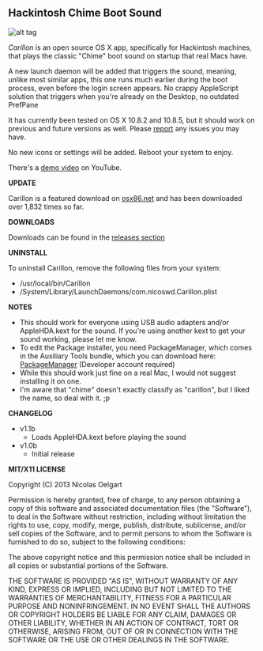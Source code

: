 ## Hackintosh Chime Boot Sound

![alt tag](http://f.cl.ly/items/1C3R1E3z3j400U3U2e0h/Screen%20Shot%202013-08-13%20at%2011.26.31%20AM.png)

*Carillon* is an open source OS X app, specifically for Hackintosh machines, that plays the classic "Chime" boot sound on startup that real Macs have.

A new launch daemon will be added that triggers the sound, meaning, unlike most similar apps, this one runs much earlier during the boot process, even before the login screen appears.
No crappy AppleScript solution that triggers when you're already on the Desktop, no outdated PrefPane

It has currently been tested on OS X 10.8.2 and 10.8.5, but it should work on previous and future versions as well. Please [report](https://github.com/nicoSWD/Carillon/issues/new) any issues you may have.

No new icons or settings will be added. Reboot your system to enjoy.

There's a [demo video](https://www.youtube.com/watch?v=rz4-uqiShlg) on YouTube.

**UPDATE**

Carillon is a featured download on [osx86.net](http://www.osx86.net/files/file/3558-carillon-startup-chime/) and has been downloaded over 1,832 times so far.


**DOWNLOADS**

Downloads can be found in the [releases section](https://github.com/nicoSWD/Carillon/releases)

**UNINSTALL**

To uninstall Carillon, remove the following files from your system:
- /usr/local/bin/Carillon
- /System/Library/LaunchDaemons/com.nicoswd.Carillon.plist


**NOTES**

- This should work for everyone using USB audio adapters and/or AppleHDA.kext for the sound. If you're using another kext to get your sound working, please let me know.
- To edit the Package installer, you need PackageManager, which comes in the Auxiliary Tools bundle, which you can download here: [PackageManager](http://adcdownload.apple.com/Developer_Tools/auxiliary_tools_for_xcode__late_july_2012/xcode44auxtools6938114a.dmg) (Developer account required)
- While this should work just fine on a real Mac, I would not suggest installing it on one.
- I'm aware that "chime" doesn't exactly classify as "carillon", but I liked the name, so deal with it. ;p


**CHANGELOG**
- v1.1b
  - Loads AppleHDA.kext before playing the sound
- v1.0b
  - Initial release
  

**MIT/X11 LICENSE**

Copyright (C) 2013 Nicolas Oelgart

Permission is hereby granted, free of charge, to any person obtaining a copy of this software and associated documentation files (the "Software"), to deal in the Software without restriction, including without limitation the rights to use, copy, modify, merge, publish, distribute, sublicense, and/or sell copies of the Software, and to permit persons to whom the Software is furnished to do so, subject to the following conditions:

The above copyright notice and this permission notice shall be included in all copies or substantial portions of the Software.

THE SOFTWARE IS PROVIDED "AS IS", WITHOUT WARRANTY OF ANY KIND, EXPRESS OR IMPLIED, INCLUDING BUT NOT LIMITED TO THE WARRANTIES OF MERCHANTABILITY, FITNESS FOR A PARTICULAR PURPOSE AND NONINFRINGEMENT. IN NO EVENT SHALL THE AUTHORS OR COPYRIGHT HOLDERS BE LIABLE FOR ANY CLAIM, DAMAGES OR OTHER LIABILITY, WHETHER IN AN ACTION OF CONTRACT, TORT OR OTHERWISE, ARISING FROM, OUT OF OR IN CONNECTION WITH THE SOFTWARE OR THE USE OR OTHER DEALINGS IN THE SOFTWARE.
